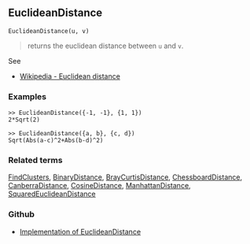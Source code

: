 ## EuclideanDistance
```
EuclideanDistance(u, v)
```

> returns the euclidean distance between `u` and `v`.

See
* [Wikipedia - Euclidean distance](https://en.wikipedia.org/wiki/Euclidean_distance)

### Examples

```
>> EuclideanDistance({-1, -1}, {1, 1})
2*Sqrt(2)

>> EuclideanDistance({a, b}, {c, d})
Sqrt(Abs(a-c)^2+Abs(b-d)^2) 
```

### Related terms 
[FindClusters](FindClusters.md), [BinaryDistance](BinaryDistance.md), [BrayCurtisDistance](BrayCurtisDistance.md), [ChessboardDistance](ChessboardDistance.md), [CanberraDistance](CanberraDistance.md), [CosineDistance](CosineDistance.md),  [ManhattanDistance](ManhattanDistance.md), [SquaredEuclideanDistance](SquaredEuclideanDistance.md)

### Github

* [Implementation of EuclideanDistance](https://github.com/axkr/symja_android_library/blob/master/symja_android_library/matheclipse-core/src/main/java/org/matheclipse/core/builtin/ClusteringFunctions.java#L416) 
